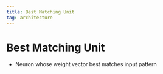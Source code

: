 ```yaml
---
title: Best Matching Unit
tag: architecture
---
```


# Best Matching Unit
- Neuron whose weight vector best matches input pattern














